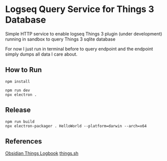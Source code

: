 # Logseq Query Service for Things 3 Database

Simple HTTP service to enable logseq Things 3 plugin (under development) running in sandbox to query Things 3 sqlite database

For now I just run in terminal before to query endpoint and the endpoint simply dumps all data I care about.  


## How to Run
```
npm install

npm run dev
npx electron .
```

## Release
```
npm run build
npx electron-packager . HelloWorld --platform=darwin --arch=x64
```


## References

[Obsidian Things Logbook](https://github.com/liamcain/obsidian-things-logbook)
[things.sh](https://github.com/AlexanderWillner/things.sh)


